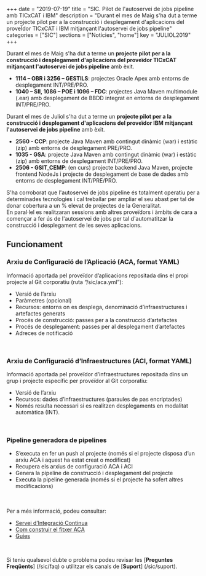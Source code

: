 +++
date        = "2019-07-19"
title       = "SIC. Pilot de l'autoservei de jobs pipeline amb TICxCAT i IBM"
description = "Durant el mes de Maig s'ha dut a terme un projecte pilot per a la construcció i desplegament d'aplicacions del proveÏdor TICxCAT i IBM mitjançant l'autoservei de jobs pipeline"
categories  = ["SIC"]
sections    = ["Notícies", "home"]
key = "JULIOL2019"
+++

Durant el mes de Maig s'ha dut a terme un **projecte pilot per a la construcció i desplegament d'aplicacions del proveïdor TICxCAT mitjançant l'autoservei de jobs pipeline** amb èxit.

* **1114 – OBR i 3256 – GESTILS**: projectes Oracle Apex amb entorns de desplegament INT/PRE/PRO.
* **1040 – SII, 1086 – POE i 1096 – FDC**: projectes Java Maven multimodule (.ear) amb desplegament de BBDD integrat en entorns de desplegament INT/PRE/PRO.

Durant el mes de Juliol s'ha dut a terme un **projecte pilot per a la construcció i desplegament d'aplicacions del proveïdor IBM mitjançant l'autoservei de jobs pipeline** amb èxit.

* **2560 - CCP**: projecte Java Maven amb contingut dinàmic (war) i estàtic (zip) amb entorns de desplegament PRE/PRO.
* **1035 - GSA**: projecte Java Maven amb contingut dinàmic (war) i estàtic (zip) amb entorns de desplegament INT/PRE/PRO.
* **2506 - GSIT_CEMP**: (en curs) projecte backend Java Maven, projecte frontend NodeJs i projecte de desplegament de base de dades amb entorns de desplegament INT/PRE/PRO.

S'ha corroborat que l'autoservei de jobs pipeline és totalment operatiu per a determinades tecnologies i cal treballar per ampliar el seu abast per tal de donar cobertura a un % elevat de projectes de la Generalitat.
<br/>
En paral·lel es realitzaran sessions amb altres proveïdors i àmbits de cara a començar a fer ús de l'autoservei de jobs per tal d'automatitzar la construcció i desplegament de les seves aplicacions.

## Funcionament

### Arxiu de Configuració de l’Aplicació (ACA, format YAML)
Informació aportada pel proveïdor d’aplicacions repositada dins el propi projecte al Git corporatiu (ruta “/sic/aca.yml”):

* Versió de l’arxiu
* Paràmetres (opcional)
* Recursos: entorns on es desplega, denominació d’infraestructures i artefactes generats
* Procés de construcció: passes per a la construcció d’artefactes
* Procés de desplegament: passes per al desplegament d’artefactes
* Adreces de notificació
<br/>

### Arxiu de Configuració d’Infraestructures (ACI, format YAML)
Informació aportada pel proveïdor d’infraestructures repositada dins un grup i projecte específic per proveïdor al Git corporatiu:

* Versió de l’arxiu
* Recursos: dades d’infraestructures (paraules de pas encriptades)
* Només resulta necessari si es realitzen desplegaments en modalitat automàtica (INT).
<br/>

### Pipeline generadora de pipelines
* S’executa en fer un push al projecte (només si el projecte disposa d’un arxiu ACA i aquest ha estat creat o modificat)
* Recupera els arxius de configuració ACA i ACI
* Genera la pipeline de construcció i desplegament del projecte
* Executa la pipeline generada (només si el projecte ha sofert altres modificacions)
<br/>


<br/>
Per a més informació, podeu consultar:

* [Servei d’Integració Continua](/sic-serveis/ci/)
* [Com construir el fitxer ACA](/sic-welcome-pack/fitxer-aca/)
* [Guies](/sic20-guies/)

<br/>

Si teniu qualsevol dubte o problema podeu revisar les [**Preguntes Freqüents**] (/sic/faq) o utilitzar els canals de [**Suport**] (/sic/suport).